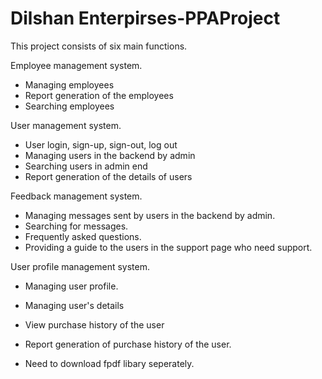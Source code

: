# Dilshan Enterpirses-PPAProject
This project consists of six main functions.

Employee management system.
* Managing employees
* Report generation of the employees
* Searching employees

User management system.
* User login, sign-up, sign-out, log out
* Managing users in the backend by admin
* Searching users in admin end
* Report generation of the details of users


Feedback management system.
* Managing messages sent by users in the backend by admin.
* Searching for messages.
* Frequently asked questions.
* Providing a guide to the users in the support page who need support.

User profile management system.
* Managing user profile.
* Managing user's details
* View purchase history of the user
* Report generation of purchase history of the user.

* Need to download fpdf libary seperately.
